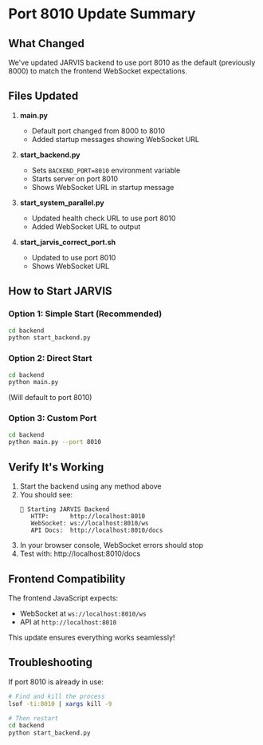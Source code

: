 # Port 8010 Update Summary

## What Changed
We've updated JARVIS backend to use port 8010 as the default (previously 8000) to match the frontend WebSocket expectations.

## Files Updated

1. **main.py**
   - Default port changed from 8000 to 8010
   - Added startup messages showing WebSocket URL

2. **start_backend.py**
   - Sets `BACKEND_PORT=8010` environment variable
   - Starts server on port 8010
   - Shows WebSocket URL in startup message

3. **start_system_parallel.py**
   - Updated health check URL to use port 8010
   - Added WebSocket URL to output

4. **start_jarvis_correct_port.sh**
   - Updated to use port 8010
   - Shows WebSocket URL

## How to Start JARVIS

### Option 1: Simple Start (Recommended)
```bash
cd backend
python start_backend.py
```

### Option 2: Direct Start
```bash
cd backend
python main.py
```
(Will default to port 8010)

### Option 3: Custom Port
```bash
cd backend
python main.py --port 8010
```

## Verify It's Working

1. Start the backend using any method above
2. You should see:
   ```
   🚀 Starting JARVIS Backend
      HTTP:      http://localhost:8010
      WebSocket: ws://localhost:8010/ws
      API Docs:  http://localhost:8010/docs
   ```
3. In your browser console, WebSocket errors should stop
4. Test with: http://localhost:8010/docs

## Frontend Compatibility

The frontend JavaScript expects:
- WebSocket at `ws://localhost:8010/ws`
- API at `http://localhost:8010`

This update ensures everything works seamlessly!

## Troubleshooting

If port 8010 is already in use:
```bash
# Find and kill the process
lsof -ti:8010 | xargs kill -9

# Then restart
cd backend
python start_backend.py
```